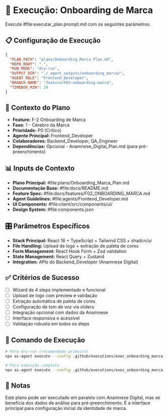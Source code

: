 # 🚀 Execução: Onboarding de Marca

Execute #file:executar_plan.prompt.md com os seguintes parâmetros:

## 📋 Configuração de Execução

```json
{
  "PLAN_PATH": "plans/Onboarding_Marca_Plan.md",
  "REPO_ROOT": ".",
  "RUN_MODE": "dry-run",
  "OUTPUT_DIR": "./_agent_outputs/onboarding_marca/",
  "AGENT_ROLE": "Frontend_Developer",
  "BRANCH_NAME": "feature/F02-onboarding-marca",
  "TIMEBOX_MIN": 20
}
```

## 🎯 Contexto do Plano

- **Feature:** F-2 Onboarding de Marca
- **Fase:** 1 - Cérebro da Marca
- **Prioridade:** P0 (Crítico)
- **Agente Principal:** Frontend_Developer
- **Colaboradores:** Backend_Developer, QA_Engineer
- **Dependências:** Opcional - Anamnese_Digital_Plan.md (para pré-preenchimento)

## 📊 Inputs de Contexto

- **Plano Principal:** #file:plans/Onboarding_Marca_Plan.md
- **Documentação Base:** #file:docs/README.md
- **Feature Spec:** #file:docs/features/F02_ONBOARDING_MARCA.md
- **Agent Guidelines:** #file:agents/Frontend_Developer.md
- **UI Components:** #file:client/src/components/ui/
- **Design System:** #file:components.json

## 🎛️ Parâmetros Específicos

- **Stack Principal:** React 18 + TypeScript + Tailwind CSS + shadcn/ui
- **File Handling:** Upload de logo + extração de paleta de cores
- **Form Management:** React Hook Form + Zod validation
- **State Management:** React Query + Zustand
- **Integration:** APIs do Backend_Developer (Anamnese Digital)

## ✅ Critérios de Sucesso

- [ ] Wizard de 4 steps implementado e funcional
- [ ] Upload de logo com preview e validação
- [ ] Extração automática de paleta de cores
- [ ] Configuração de tom de voz via sliders
- [ ] Integração opcional com dados da Anamnese
- [ ] Interface responsiva e acessível
- [ ] Validação robusta em todos os steps

## 🎯 Comando de Execução

```bash
# Para dry-run (recomendado primeiro)
npx ai-agent execute --config .github/executions/exec_onboarding_marca.md

# Para execução completa
npx ai-agent execute --config .github/executions/exec_onboarding_marca.md --mode execute
```

## 📝 Notas

Este plano pode ser executado em paralelo com Anamnese Digital, mas se beneficia dos dados de análise para pré-preenchimento. É a interface principal para configuração inicial da identidade de marca.